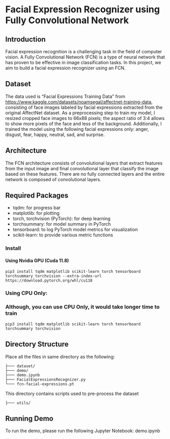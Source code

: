 # Facial Expression Recognizer using Fully Convolutional Network
## Introduction
Facial expression recognition is a challenging task in the field of computer vision. A Fully Convolutional Network (FCN) is a type of neural network that has proven to be effective in image classification tasks. In this project, we aim to build a facial expression recognizer using an FCN.

## Dataset
The data used is “Facial Expressions Training Data” from https://www.kaggle.com/datasets/noamsegal/affectnet-training-data, consisting of face images labeled by facial expressions extracted from the original AffectNet dataset. As a preprocessing step to train my model, I resized cropped face images to 66x88 pixels; the aspect ratio of 3:4 allows to show more pixels of the face and less of the background. Additionally, I trained the model using the following facial expressions only: anger, disgust, fear, happy, neutral, sad, and surprise.

## Architecture
The FCN architecture consists of convolutional layers that extract features from the input image and final convolutional layer that classify the image based on these features. There are no fully connected layers and the entire network is composed of convolutional layers.


## Required Packages
- tqdm: for progress bar
- matplotlib: for plotting
- torch, torchvision (PyTorch): for deep learning
- torchsummary: for model summary in PyTorch
- tensorboard: to log PyTorch model metrics for visualization 
- scikit-learn: to provide various metric functions


### Install
#### Using Nvidia GPU (Cuda 11.8)
```
pip3 install tqdm matplotlib scikit-learn torch tensorboard torchsummary torchvision --extra-index-url https://download.pytorch.org/whl/cu118
```

### Using CPU Only: 
### Although, you can use CPU Only, it would take longer time to train
```
pip3 install tqdm matplotlib scikit-learn torch tensorboard torchsummary torchvision
```

## Directory Structure
Place all the files in same directory as the following:
```
├─── dataset/
├─── demo/
├─── demo.ipynb
├─── FacialExpressionsRecognizer.py
└─── fcn-facial-expressions.pt
```

This directory contains scripts used to pre-process the dataset
```
├─── utils/
```

## Running Demo
To run the demo, please run the following Jupyter Notebook: demo.ipynb
